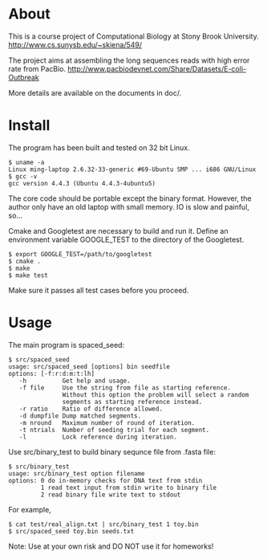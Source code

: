 # About
This is a course project of Computational Biology at Stony Brook University. 
http://www.cs.sunysb.edu/~skiena/549/

The project aims at assembling the long sequences reads with high error rate
from PacBio.
http://www.pacbiodevnet.com/Share/Datasets/E-coli-Outbreak

More details are available on the documents in doc/.

# Install
The program has been built and tested on 32 bit Linux. 

    $ uname -a
    Linux ming-laptop 2.6.32-33-generic #69-Ubuntu SMP ... i686 GNU/Linux
    $ gcc -v
    gcc version 4.4.3 (Ubuntu 4.4.3-4ubuntu5)

The core code should be portable except the binary format. However, the author
only have an old laptop with small memory. IO is slow and painful, so... 

Cmake and Googletest are necessary to build and run it. Define an environment
variable GOOGLE_TEST to the directory of the Googletest. 

    $ export GOOGLE_TEST=/path/to/googletest
    $ cmake .
    $ make
    $ make test

Make sure it passes all test cases before you proceed.

# Usage
The main program is spaced_seed:

    $ src/spaced_seed   
    usage: src/spaced_seed [options] bin seedfile
    options: [-f:r:d:m:t:lh]
       -h          Get help and usage.
       -f file     Use the string from file as starting reference.
                   Without this option the problem will select a random
                   segments as starting reference instead.
       -r ratio    Ratio of difference allowed.
       -d dumpfile Dump matched segments.
       -m nround   Maximum number of round of iteration.
       -t ntrials  Number of seeding trial for each segment.
       -l          Lock reference during iteration.

Use src/binary_test to build binary sequnce file from .fasta file:

    $ src/binary_test
    usage: src/binary_test option filename
    options: 0 do in-memory checks for DNA text from stdin
             1 read text input from stdin write to binary file
             2 read binary file write text to stdout

For example,

    $ cat test/real_align.txt | src/binary_test 1 toy.bin
    $ src/spaced_seed toy.bin seeds.txt

Note: Use at your own risk and DO NOT use it for homeworks!
